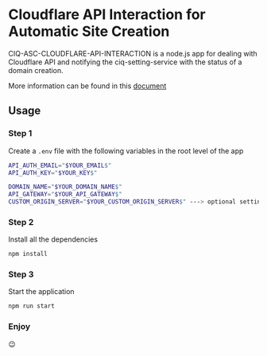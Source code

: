 # Cloudflare API Interaction for Automatic Site Creation

CIQ-ASC-CLOUDFLARE-API-INTERACTION is a node.js app for dealing with Cloudflare API and notifying the ciq-setting-service with the status of a domain creation.

More information can be found in this [document](https://wiki.perion.com:8443/pages/viewpage.action?pageId=114997790)

## Usage

### Step 1

Create a `.env` file with the following variables in the root level of the app

```sh
API_AUTH_EMAIL="$YOUR_EMAIL$"
API_AUTH_KEY="$YOUR_KEY$"

DOMAIN_NAME="$YOUR_DOMAIN_NAME$"
API_GATEWAY="$YOUR_API_GATEWAY$"
CUSTOM_ORIGIN_SERVER="$YOUR_CUSTOM_ORIGIN_SERVER$" ---> optional setting for mini-sites only
```

### Step 2

Install all the dependencies

```sh
npm install
```

### Step 3

Start the application

```sh
npm run start
```

### Enjoy

😉